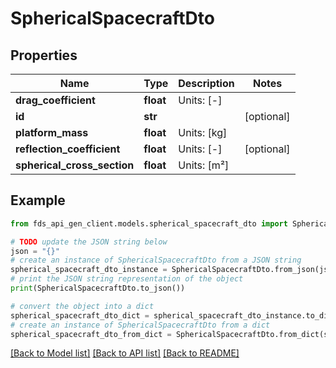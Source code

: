 # SphericalSpacecraftDto


## Properties

Name | Type | Description | Notes
------------ | ------------- | ------------- | -------------
**drag_coefficient** | **float** | Units: [-] | 
**id** | **str** |  | [optional] 
**platform_mass** | **float** | Units: [kg] | 
**reflection_coefficient** | **float** | Units: [-] | [optional] 
**spherical_cross_section** | **float** | Units: [m²] | 

## Example

```python
from fds_api_gen_client.models.spherical_spacecraft_dto import SphericalSpacecraftDto

# TODO update the JSON string below
json = "{}"
# create an instance of SphericalSpacecraftDto from a JSON string
spherical_spacecraft_dto_instance = SphericalSpacecraftDto.from_json(json)
# print the JSON string representation of the object
print(SphericalSpacecraftDto.to_json())

# convert the object into a dict
spherical_spacecraft_dto_dict = spherical_spacecraft_dto_instance.to_dict()
# create an instance of SphericalSpacecraftDto from a dict
spherical_spacecraft_dto_from_dict = SphericalSpacecraftDto.from_dict(spherical_spacecraft_dto_dict)
```
[[Back to Model list]](../README.md#documentation-for-models) [[Back to API list]](../README.md#documentation-for-api-endpoints) [[Back to README]](../README.md)


